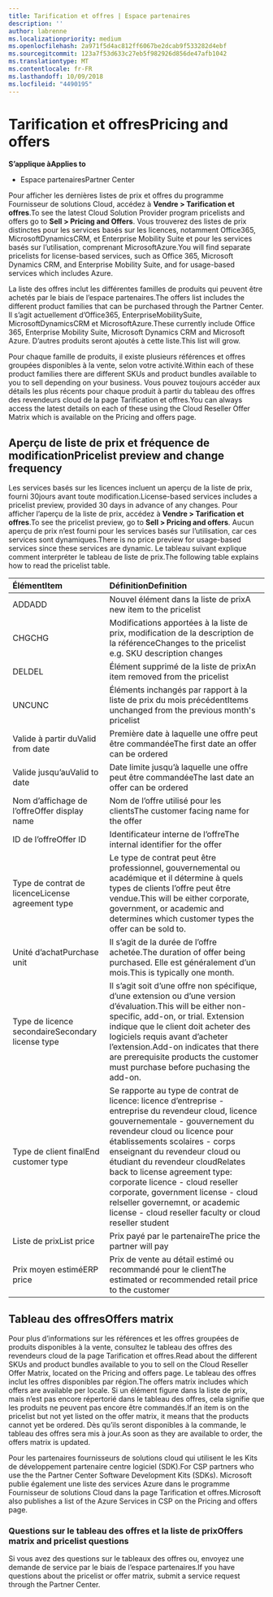 ```yaml
---
title: Tarification et offres | Espace partenaires
description: ''
author: labrenne
ms.localizationpriority: medium
ms.openlocfilehash: 2a971f5d4ac812ff6067be2dcab9f533282d4ebf
ms.sourcegitcommit: 123a7f53d633c27eb5f982926d856de47afb1042
ms.translationtype: MT
ms.contentlocale: fr-FR
ms.lasthandoff: 10/09/2018
ms.locfileid: "4490195"
---
```

# <a name="pricing-and-offers"></a><span data-ttu-id="c2017-102">Tarification et offres</span><span class="sxs-lookup"><span data-stu-id="c2017-102">Pricing and offers</span></span>

**<span data-ttu-id="c2017-103">S’applique à</span><span class="sxs-lookup"><span data-stu-id="c2017-103">Applies to</span></span>**

-  <span data-ttu-id="c2017-104">Espace partenaires</span><span class="sxs-lookup"><span data-stu-id="c2017-104">Partner Center</span></span>

<span data-ttu-id="c2017-105">Pour afficher les dernières listes de prix et offres du programme Fournisseur de solutions Cloud, accédez à **Vendre > Tarification et offres**.</span><span class="sxs-lookup"><span data-stu-id="c2017-105">To see the latest Cloud Solution Provider program pricelists and offers go to **Sell > Pricing and Offers**.</span></span> <span data-ttu-id="c2017-106">Vous trouverez des listes de prix distinctes pour les services basés sur les licences, notamment Office365, MicrosoftDynamicsCRM, et Enterprise Mobility Suite et pour les services basés sur l’utilisation, comprenant MicrosoftAzure.</span><span class="sxs-lookup"><span data-stu-id="c2017-106">You will find separate pricelists for license-based services, such as Office 365, Microsoft Dynamics CRM, and Enterprise Mobility Suite, and for usage-based services which includes Azure.</span></span> 

<span data-ttu-id="c2017-107">La liste des offres inclut les différentes familles de produits qui peuvent être achetés par le biais de l’espace partenaires.</span><span class="sxs-lookup"><span data-stu-id="c2017-107">The offers list includes the different product families that can be purchased through the Partner Center.</span></span> <span data-ttu-id="c2017-108">Il s’agit actuellement d’Office365, EnterpriseMobilitySuite, MicrosoftDynamicsCRM et MicrosoftAzure.</span><span class="sxs-lookup"><span data-stu-id="c2017-108">These currently include Office 365, Enterprise Mobility Suite, Microsoft Dynamics CRM and Microsoft Azure.</span></span> <span data-ttu-id="c2017-109">D’autres produits seront ajoutés à cette liste.</span><span class="sxs-lookup"><span data-stu-id="c2017-109">This list will grow.</span></span>

<span data-ttu-id="c2017-110">Pour chaque famille de produits, il existe plusieurs références et offres groupées disponibles à la vente, selon votre activité.</span><span class="sxs-lookup"><span data-stu-id="c2017-110">Within each of these product families there are different SKUs and product bundles available to you to sell depending on your business.</span></span> <span data-ttu-id="c2017-111">Vous pouvez toujours accéder aux détails les plus récents pour chaque produit à partir du tableau des offres des revendeurs cloud de la page Tarification et offres.</span><span class="sxs-lookup"><span data-stu-id="c2017-111">You can always access the latest details on each of these using the Cloud Reseller Offer Matrix which is available on the Pricing and offers page.</span></span>

## <a name="pricelist-preview-and-change-frequency"></a><span data-ttu-id="c2017-112">Aperçu de liste de prix et fréquence de modification</span><span class="sxs-lookup"><span data-stu-id="c2017-112">Pricelist preview and change frequency</span></span> 

<span data-ttu-id="c2017-113">Les services basés sur les licences incluent un aperçu de la liste de prix, fourni 30jours avant toute modification.</span><span class="sxs-lookup"><span data-stu-id="c2017-113">License-based services includes a pricelist preview, provided 30 days in advance of any changes.</span></span> <span data-ttu-id="c2017-114">Pour afficher l’aperçu de la liste de prix, accédez à **Vendre > Tarification et offres**.</span><span class="sxs-lookup"><span data-stu-id="c2017-114">To see the pricelist preview, go to **Sell > Pricing and offers**.</span></span> <span data-ttu-id="c2017-115">Aucun aperçu de prix n’est fourni pour les services basés sur l’utilisation, car ces services sont dynamiques.</span><span class="sxs-lookup"><span data-stu-id="c2017-115">There is no price preview for usage-based services since these services are dynamic.</span></span> <span data-ttu-id="c2017-116">Le tableau suivant explique comment interpréter le tableau de liste de prix.</span><span class="sxs-lookup"><span data-stu-id="c2017-116">The following table explains how to read the pricelist table.</span></span>

|**<span data-ttu-id="c2017-117">Élément</span><span class="sxs-lookup"><span data-stu-id="c2017-117">Item</span></span>**        |**<span data-ttu-id="c2017-118">Définition</span><span class="sxs-lookup"><span data-stu-id="c2017-118">Definition</span></span>**      |
|:-----------   |:-----------   |
|<span data-ttu-id="c2017-119">ADD</span><span class="sxs-lookup"><span data-stu-id="c2017-119">ADD</span></span>   |<span data-ttu-id="c2017-120">Nouvel élément dans la liste de prix</span><span class="sxs-lookup"><span data-stu-id="c2017-120">A new item to the pricelist</span></span>|
|<span data-ttu-id="c2017-121">CHG</span><span class="sxs-lookup"><span data-stu-id="c2017-121">CHG</span></span>   |<span data-ttu-id="c2017-122">Modifications apportées à la liste de prix, modification de la description de la référence</span><span class="sxs-lookup"><span data-stu-id="c2017-122">Changes to the pricelist e.g. SKU description changes</span></span>|
|<span data-ttu-id="c2017-123">DEL</span><span class="sxs-lookup"><span data-stu-id="c2017-123">DEL</span></span>   |<span data-ttu-id="c2017-124">Élément supprimé de la liste de prix</span><span class="sxs-lookup"><span data-stu-id="c2017-124">An item removed from the pricelist</span></span>|
|<span data-ttu-id="c2017-125">UNC</span><span class="sxs-lookup"><span data-stu-id="c2017-125">UNC</span></span>   |<span data-ttu-id="c2017-126">Éléments inchangés par rapport à la liste de prix du mois précédent</span><span class="sxs-lookup"><span data-stu-id="c2017-126">Items unchanged from the previous month's pricelist</span></span>   |
|<span data-ttu-id="c2017-127">Valide à partir du</span><span class="sxs-lookup"><span data-stu-id="c2017-127">Valid from date</span></span>   |<span data-ttu-id="c2017-128">Première date à laquelle une offre peut être commandée</span><span class="sxs-lookup"><span data-stu-id="c2017-128">The first date an offer can be ordered</span></span>    |
|<span data-ttu-id="c2017-129">Valide jusqu’au</span><span class="sxs-lookup"><span data-stu-id="c2017-129">Valid to date</span></span>   |<span data-ttu-id="c2017-130">Date limite jusqu’à laquelle une offre peut être commandée</span><span class="sxs-lookup"><span data-stu-id="c2017-130">The last date an offer can be ordered</span></span>   |
|<span data-ttu-id="c2017-131">Nom d’affichage de l’offre</span><span class="sxs-lookup"><span data-stu-id="c2017-131">Offer display name</span></span>   |<span data-ttu-id="c2017-132">Nom de l’offre utilisé pour les clients</span><span class="sxs-lookup"><span data-stu-id="c2017-132">The customer facing name for the offer</span></span>   |
|<span data-ttu-id="c2017-133">ID de l’offre</span><span class="sxs-lookup"><span data-stu-id="c2017-133">Offer ID</span></span>   |<span data-ttu-id="c2017-134">Identificateur interne de l’offre</span><span class="sxs-lookup"><span data-stu-id="c2017-134">The internal identifier for the offer</span></span>   |
|<span data-ttu-id="c2017-135">Type de contrat de licence</span><span class="sxs-lookup"><span data-stu-id="c2017-135">License agreement type</span></span>   |<span data-ttu-id="c2017-136">Le type de contrat peut être professionnel, gouvernemental ou académique et il détermine à quels types de clients l’offre peut être vendue.</span><span class="sxs-lookup"><span data-stu-id="c2017-136">This will be either corporate, government, or academic and determines which customer types the offer can be sold to.</span></span>|
|<span data-ttu-id="c2017-137">Unité d’achat</span><span class="sxs-lookup"><span data-stu-id="c2017-137">Purchase unit</span></span>   |<span data-ttu-id="c2017-138">Il s’agit de la durée de l’offre achetée.</span><span class="sxs-lookup"><span data-stu-id="c2017-138">The duration of offer being purchased.</span></span> <span data-ttu-id="c2017-139">Elle est généralement d’un mois.</span><span class="sxs-lookup"><span data-stu-id="c2017-139">This is typically one month.</span></span>   |
|<span data-ttu-id="c2017-140">Type de licence secondaire</span><span class="sxs-lookup"><span data-stu-id="c2017-140">Secondary license type</span></span>   |<span data-ttu-id="c2017-141">Il s’agit soit d’une offre non spécifique, d’une extension ou d’une version d’évaluation.</span><span class="sxs-lookup"><span data-stu-id="c2017-141">This will be either non-specific, add-on, or trial.</span></span> <span data-ttu-id="c2017-142">Extension indique que le client doit acheter des logiciels requis avant d’acheter l’extension.</span><span class="sxs-lookup"><span data-stu-id="c2017-142">Add-on indicates that there are prerequisite products the customer must purchase before puchasing the add-on.</span></span>|
|<span data-ttu-id="c2017-143">Type de client final</span><span class="sxs-lookup"><span data-stu-id="c2017-143">End customer type</span></span>   |<span data-ttu-id="c2017-144">Se rapporte au type de contrat de licence: licence d’entreprise - entreprise du revendeur cloud, licence gouvernementale - gouvernement du revendeur cloud ou licence pour établissements scolaires - corps enseignant du revendeur cloud ou étudiant du revendeur cloud</span><span class="sxs-lookup"><span data-stu-id="c2017-144">Relates back to license agreement type: corporate licence - cloud reseller corporate, government license - cloud relseller governemnt, or academic license - cloud reseller faculty or cloud reseller student</span></span>   |
|<span data-ttu-id="c2017-145">Liste de prix</span><span class="sxs-lookup"><span data-stu-id="c2017-145">List price</span></span>   |<span data-ttu-id="c2017-146">Prix payé par le partenaire</span><span class="sxs-lookup"><span data-stu-id="c2017-146">The price the partner will pay</span></span>   |
|<span data-ttu-id="c2017-147">Prix moyen estimé</span><span class="sxs-lookup"><span data-stu-id="c2017-147">ERP price</span></span>   |<span data-ttu-id="c2017-148">Prix de vente au détail estimé ou recommandé pour le client</span><span class="sxs-lookup"><span data-stu-id="c2017-148">The estimated or recommended retail price to the customer</span></span>   |

## <a name="offers-matrix"></a><span data-ttu-id="c2017-149">Tableau des offres</span><span class="sxs-lookup"><span data-stu-id="c2017-149">Offers matrix</span></span>

<span data-ttu-id="c2017-150">Pour plus d’informations sur les références et les offres groupées de produits disponibles à la vente, consultez le tableau des offres des revendeurs cloud de la page Tarification et offres.</span><span class="sxs-lookup"><span data-stu-id="c2017-150">Read about the different SKUs and product bundles available to you to sell on the Cloud Reseller Offer Matrix, located on the Pricing and offers page.</span></span> <span data-ttu-id="c2017-151">Le tableau des offres inclut les offres disponibles par région.</span><span class="sxs-lookup"><span data-stu-id="c2017-151">The offers matrix includes which offers are available per locale.</span></span> <span data-ttu-id="c2017-152">Si un élément figure dans la liste de prix, mais n’est pas encore répertorié dans le tableau des offres, cela signifie que les produits ne peuvent pas encore être commandés.</span><span class="sxs-lookup"><span data-stu-id="c2017-152">If an item is on the pricelist but not yet listed on the offer matrix, it means that the products cannot yet be ordered.</span></span> <span data-ttu-id="c2017-153">Dès qu’ils seront disponibles à la commande, le tableau des offres sera mis à jour.</span><span class="sxs-lookup"><span data-stu-id="c2017-153">As soon as they are available to order, the offers matrix is updated.</span></span>

<span data-ttu-id="c2017-154">Pour les partenaires fournisseurs de solutions cloud qui utilisent le les Kits de développement partenaire centre logiciel (SDK).</span><span class="sxs-lookup"><span data-stu-id="c2017-154">For CSP partners who use the the Partner Center Software Development Kits (SDKs).</span></span> <span data-ttu-id="c2017-155">Microsoft publie également une liste des services Azure dans le programme Fournisseur de solutions Cloud dans la page Tarification et offres.</span><span class="sxs-lookup"><span data-stu-id="c2017-155">Microsoft also publishes a list of the Azure Services in CSP on the Pricing and offers page.</span></span>

### <a name="offers-matrix-and-pricelist-questions"></a><span data-ttu-id="c2017-156">Questions sur le tableau des offres et la liste de prix</span><span class="sxs-lookup"><span data-stu-id="c2017-156">Offers matrix and pricelist questions</span></span>

<span data-ttu-id="c2017-157">Si vous avez des questions sur le tableaux des offres ou, envoyez une demande de service par le biais de l’espace partenaires.</span><span class="sxs-lookup"><span data-stu-id="c2017-157">If you have questions about the pricelist or offer matrix, submit a service request through the Partner Center.</span></span>
